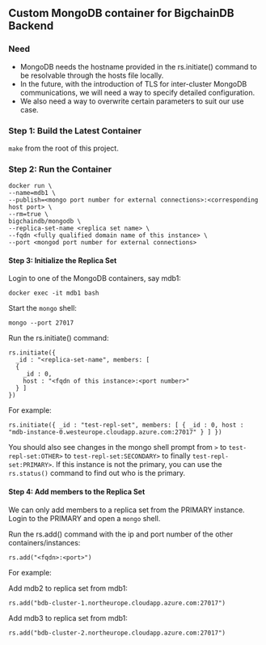 ## Custom MongoDB container for BigchainDB Backend

### Need

*  MongoDB needs the hostname provided in the rs.initiate() command to be
   resolvable through the hosts file locally.
*  In the future, with the introduction of TLS for inter-cluster MongoDB
   communications, we will need a way to specify detailed configuration.
*  We also need a way to overwrite certain parameters to suit our use case.


### Step 1: Build the Latest Container

`make` from the root of this project.


### Step 2: Run the Container

```
docker run \
--name=mdb1 \
--publish=<mongo port number for external connections>:<corresponding host port> \
--rm=true \
bigchaindb/mongodb \
--replica-set-name <replica set name> \
--fqdn <fully qualified domain name of this instance> \
--port <mongod port number for external connections>
```

#### Step 3: Initialize the Replica Set

Login to one of the MongoDB containers, say mdb1:

`docker exec -it mdb1 bash`

Start the `mongo` shell:

`mongo --port 27017`


Run the rs.initiate() command:
```
rs.initiate({ 
  _id : "<replica-set-name", members: [
  { 
    _id : 0,
    host : "<fqdn of this instance>:<port number>"
  } ]
})
```

For example:

```
rs.initiate({ _id : "test-repl-set", members: [ { _id : 0, host :
"mdb-instance-0.westeurope.cloudapp.azure.com:27017" } ] })
```

You should also see changes in the mongo shell prompt from `>` to
`test-repl-set:OTHER>` to `test-repl-set:SECONDARY>` to finally
`test-repl-set:PRIMARY>`.
If this instance is not the primary, you can use the `rs.status()` command to
find out who is the primary.


#### Step 4: Add members to the Replica Set

We can only add members to a replica set from the PRIMARY instance.
Login to the PRIMARY and open a `mongo` shell.

Run the rs.add() command with the ip and port number of the other
containers/instances:
```
rs.add("<fqdn>:<port>")
```

For example:

Add mdb2 to replica set from mdb1:
```
rs.add("bdb-cluster-1.northeurope.cloudapp.azure.com:27017")
```

Add mdb3 to replica set from mdb1:
```
rs.add("bdb-cluster-2.northeurope.cloudapp.azure.com:27017")
```

